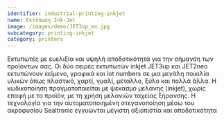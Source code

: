 ```yaml
---
identifier: industrial-printing-inkjet
name: Εκτύπωση Ink-Jet
image: /images/demo/JET3up_en.jpg
subcategory: printing-inkjet
category: printers
---
```






Εκτυπωτές με ευελιξία και υψηλή αποδοτικότητά για την σήμανση των προϊόντων σας. Οι δύο σειρές εκτυπωτών inkjet JET3up και JET2neo εκτυπώνουν κείμενο, γραφικά και lot numbers σε μια μεγάλη ποικιλία υλικών όπως πλαστικό, χαρτί, γυαλί, μέταλλο, ξύλο και πολλά άλλα. Η κωδικοποίηση πραγματοποιείται με ψεκασμό μελάνης (inkjet), χωρίς επαφή με το προϊόν, με τη χρήση μελανιών ταχείας ξήρανσης. Η τεχνολογία για την αυτοματοποιημένη στεγανοποίηση μέσω του ακροφυσίου Sealtronic εγγυώνται μέγιστη αξιοπιστία και αποδοτικότητα

